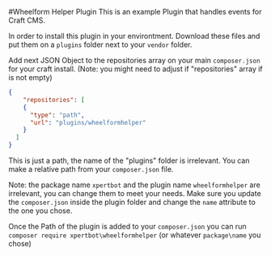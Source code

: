 #Wheelform Helper Plugin
This is an example Plugin that handles events for Craft CMS.

In order to install this plugin in your environtment.
Download these files and put them on a `plugins` folder next to your `vendor` folder.

Add next JSON Object to the repositories array on your main `composer.json` for your craft install.
(Note: you might need to adjust if "repositories" array if is not empty)

```JSON
{
    "repositories": [
    {
      "type": "path",
      "url": "plugins/wheelformhelper"
    }
  ]
}
```
This is just a path, the name of the "plugins" folder is irrelevant. You can make a relative path
from your `composer.json` file.

Note: the package name `xpertbot` and the plugin name `wheelformhelper` are irrelevant, you can change them to meet your needs.
Make sure you update the `composer.json` inside the plugin folder and change the `name` attribute to the one you chose.

Once the Path of the plugin is added to your `composer.json` you can run `composer require xpertbot\wheelformhelper`
(or whatever `package\name` you chose)
